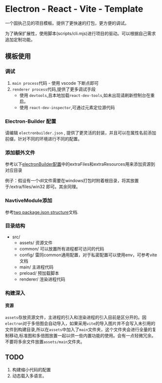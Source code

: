 # Electron - React - Vite - Template

一个固执己见的项目模板。提供了更快速的打包，更方便的调试。

为了确保扩展性，使用脚本(scripts/cli.mjs)进行项目的驱动。可以根据自己需求追加定制功能。

## 模板使用

### 调试

1. `main process`代码 - 使用 vscode 下断点即可
2. `renderer process`代码,提供了更多调试手段
   - 使用 `devtools`,且本地加载`react-dev-tools`,如未出现请刷新控制台在重启。
   - 使用 `react-dev-inspector`,可通过元素定位源代码

### Electron-Builder 配置

请编辑 `electronbuilder.json` , 提供了更灵活的封装，并且可以在属性名前添加前缀，针对不同的环境进行不同的配置。


### 添加额外文件

参考以下[electronBuilder配置](./electronbuilder.json)中的extraFiles和extraResources用来添加资源到对应目录

例子：假设有一个dll文件需要在windows打包时附着根目录，将其放置于/extra/files/win32 即可。其余同理。


### NavtiveModule添加

参考[two package.json structure](https://www.electron.build/tutorials/two-package-structure)文档.

### 目录结构

- src/
  - assets/ 资源文件
  - common/ 可以放置所有进程都可访问的代码
  - config/ 雷同common通用配置，对于私密配置可以使用env，可参考vite文档
  - main/ 主进程代码
  - preload/ 预加载脚本
  - renderer/ 渲染进程代码

### 构建深入

#### 资源

`assets`存放资源文件，主进程的引入和渲染进程的引入目前是区分开的。因`electron`对于多倍图会自动导入，如果采用`vite`的导入图片并不会写入未引用的文件到构建目录,所以在`assets`中加入了`main`文件夹，这个文件夹会进行全量的复制移动,标准图和多倍图放置一起以供一些内置功能的使用。会有一点轻微冗余。不要将多余文件放置`assets/main`文件夹。

## TODO

1. 构建缩小代码的配置
2. 动态载入多语言。